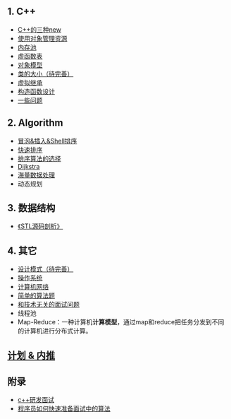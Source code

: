 ## 1. C++

 - [C++的三种new](CPP/New.md)
 - [使用对象管理资源](CPP/SmartPointer.md)
 - [内存池](CPP/MemoryPool.md)
 - [虚函数表](CPP/VirutalTable.md)
 - [对象模型](CPP/ObjectModel.md)
 - [类的大小（待完善）](CPP/SizeofClass.md)
 - [虚拟继承](CPP/VirtualExtends.md)
 - [构造函数设计](CPP/Constructor.md)
 - [一些问题](CPP/Common.md)

## 2. Algorithm
 - [冒泡&插入&Shell排序](insert_swap_sort.md)
 - [快速排序](quick_sort.md)
 - [排序算法的选择](sort_analysis.md)
 - [Dijkstra](dijkstra.md)
 - [海量数据处理](big_data.md)
 - 动态规划

## 3. 数据结构
 - [《STL源码剖析》](STL/README.md)

## 4. 其它
 - [设计模式（待完善）](design_patterns.md)
 - [操作系统](OS.md)
 - [计算机网络](network.md)
 - [简单的算法题](simple_algorithm.md)
 - [和技术无关的面试问题](question.md)
 - 线程池
 - Map-Reduce：一种计算机**计算模型**，通过map和reduce把任务分发到不同的计算机进行分布式计算。

## [计划 & 内推](work.md)

## 附录
* [c++研发面试](http://blog.csdn.net/Watson2016/article/details/69944537?locationNum=14&fps=1)
* [程序员如何快速准备面试中的算法](http://www.cnblogs.com/scy251147/p/3635010.html)
